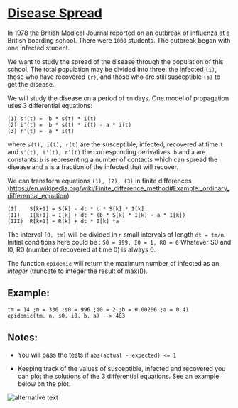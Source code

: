 # [Disease Spread](https://www.codewars.com/kata/disease-spread "https://www.codewars.com/kata/566543703c72200f0b0000c9")

In 1978 the British Medical Journal reported on an outbreak of influenza at a British 
boarding school. There were `1000` students. The outbreak began with one infected student.

We want to study the spread of the disease through the population of this school.
The total population may be divided into three: 
the infected `(i)`, those who have recovered `(r)`, and
those who are still susceptible `(s)` to get the disease.

We will study the disease on a period of `tm` days. One model of propagation uses
3 differential equations:

```
(1) s'(t) = -b * s(t) * i(t)
(2) i'(t) =  b * s(t) * i(t) - a * i(t)
(3) r'(t) =  a * i(t)
```
where `s(t), i(t), r(t)` are the susceptible, infected, recovered at time `t` and 
`s'(t), i'(t), r'(t)` the corresponding derivatives. 
`b` and `a` are constants:
`b` is representing a number of contacts which can spread the disease and
`a` is a fraction of the infected that will recover. 

We can transform equations `(1), (2), (3)` in finite differences
    (https://en.wikipedia.org/wiki/Finite_difference_method#Example:_ordinary_differential_equation)

```
(I)    S[k+1] = S[k] - dt * b * S[k] * I[k]
(II)   I[k+1] = I[k] + dt * (b * S[k] * I[k] - a * I[k])
(III)  R[k+1] = R[k] + dt * I[k] *a
```

The interval `[0, tm]` will be divided in `n` small intervals of length
`dt = tm/n`.
Initial conditions here could be : `S0 = 999, I0 = 1, R0 = 0`
Whatever S0 and I0, R0 (number of recovered at time 0) is always 0.

The function `epidemic` will return the maximum number of infected 
as an *integer* (truncate to integer the result of max(I)).

## Example:

```
tm = 14 ;n = 336 ;s0 = 996 ;i0 = 2 ;b = 0.00206 ;a = 0.41
epidemic(tm, n, s0, i0, b, a) --> 483
```
    
## Notes: 

- You will pass the tests if
`abs(actual - expected) <= 1`

- Keeping track of the values of susceptible, infected and recovered you can plot the solutions of the 3 differential equations. See an example below on the plot.

![alternative text](https://i.imgur.com/xB6VSqzm.png)